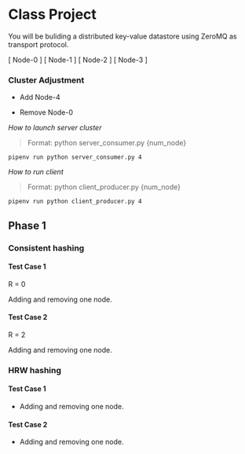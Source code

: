 # Class Project

You will be buliding a distributed key-value datastore using ZeroMQ as transport protocol.

[ Node-0 ] 
[ Node-1 ]
[ Node-2 ]
[ Node-3 ]

### Cluster Adjustment

- Add Node-4


- Remove Node-0 


_How to launch server cluster_

> Format: python server_consumer.py {num_node}

```
pipenv run python server_consumer.py 4
```

_How to run client_

> Format: python client_producer.py {num_node}

```
pipenv run python client_producer.py 4
```
## Phase 1

### Consistent hashing

#### Test Case 1

R = 0

Adding and removing one node.


#### Test Case 2

R = 2

Adding and removing one node.




### HRW hashing

#### Test Case 1

- Adding and removing one node.


#### Test Case 2

- Adding and removing one node.
